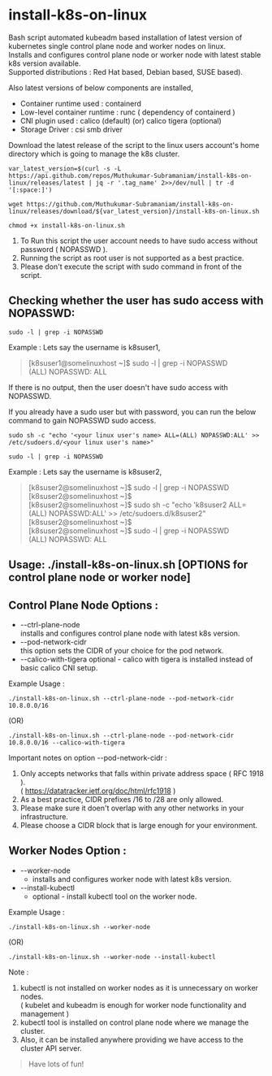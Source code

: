 # install-k8s-on-linux
Bash script automated kubeadm based installation of latest version of kubernetes single control plane node and worker nodes on linux.  
Installs and configures control plane node or worker node with latest stable k8s version available.  
Supported distributions : Red Hat based, Debian based, SUSE based).  

Also latest versions of below components are installed,  
- Container runtime used : containerd  
- Low-level container runtime : runc ( dependency of containerd )  
- CNI plugin used : calico (default) (or) calico tigera (optional)  
- Storage Driver : csi smb driver

Download the latest release of the script to the linux users account's home directory which is going to manage the k8s cluster.  
```
var_latest_version=$(curl -s -L https://api.github.com/repos/Muthukumar-Subramaniam/install-k8s-on-linux/releases/latest | jq -r '.tag_name' 2>>/dev/null | tr -d '[:space:]')
```
```
wget https://github.com/Muthukumar-Subramaniam/install-k8s-on-linux/releases/download/${var_latest_version}/install-k8s-on-linux.sh
```
```
chmod +x install-k8s-on-linux.sh
```
1) To Run this script the user account needs to have sudo access without password ( NOPASSWD ).  
2) Running the script as root user is not supported as a best practice.  
3) Please don't execute the script with sudo command in front of the script.  

## Checking whether the user has sudo access with NOPASSWD:
```        
sudo -l | grep -i NOPASSWD
```
Example : Lets say the username is k8suser1,  
> [k8suser1@somelinuxhost ~]$ sudo -l | grep -i NOPASSWD  
>       (ALL) NOPASSWD: ALL  

If there is no output, then the user doesn't have sudo access with NOPASSWD.      

        
If you already have a sudo user but with password, you can run the below command to gain NOPASSWD sudo access.  
```           
sudo sh -c "echo '<your linux user's name> ALL=(ALL) NOPASSWD:ALL' >> /etc/sudoers.d/<your linux user's name>"
```
```
sudo -l | grep -i NOPASSWD
```
Example : Lets say the username is k8suser2,  
> [k8suser2@somelinuxhost ~]$ sudo -l | grep -i NOPASSWD  
> [k8suser2@somelinuxhost ~]$  
> [k8suser2@somelinuxhost ~]$ sudo sh -c "echo 'k8suser2 ALL=(ALL) NOPASSWD:ALL' >> /etc/sudoers.d/k8suser2"
> [k8suser2@somelinuxhost ~]$  
> [k8suser2@somelinuxhost ~]$ sudo -l | grep -i NOPASSWD  
>        (ALL) NOPASSWD: ALL  

## Usage: ./install-k8s-on-linux.sh [OPTIONS for control plane node or worker node]

## Control Plane Node Options  :
* --ctrl-plane-node  
  installs and configures control plane node with latest k8s version.  
* --pod-network-cidr  
  this option sets the CIDR of your choice for the pod network.  
* --calico-with-tigera
  optional - calico with tigera is installed instead of basic calico CNI setup.  

Example Usage : 
```
./install-k8s-on-linux.sh --ctrl-plane-node --pod-network-cidr 10.8.0.0/16
```
(OR)
```
./install-k8s-on-linux.sh --ctrl-plane-node --pod-network-cidr 10.8.0.0/16 --calico-with-tigera
```
Important notes on option --pod-network-cidr :  

1) Only accepts networks that falls within private address space ( RFC 1918 ).  
   ( https://datatracker.ietf.org/doc/html/rfc1918 )  
2) As a best practice, CIDR prefixes /16 to /28 are only allowed.  
3) Please make sure it doen't overlap with any other networks in your infrastructure.  
4) Please choose a CIDR block that is large enough for your environment.  

## Worker Nodes Option :
* --worker-node
  * installs and configures worker node with latest k8s version.  
* --install-kubectl
  * optional - install kubectl tool on the worker node.  

Example Usage : 
```
./install-k8s-on-linux.sh --worker-node
```
(OR)
```
./install-k8s-on-linux.sh --worker-node --install-kubectl
```
Note :

1) kubectl is not installed on worker nodes as it is unnecessary on worker nodes.  
   ( kubelet and kubeadm is enough for worker node functionality and management )  
2) kubectl tool is installed on control plane node where we manage the cluster.  
3) Also, it can be installed anywhere providing we have access to the cluster API server.  


> Have lots of fun!
